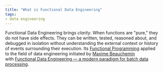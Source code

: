 ```yaml
---
title: "What is Functional Data Engineering"
tags:
- data engineering
---
```

Functional Data Engineering brings _clarity_. When functions are "pure," they do not have side effects. They can be written, tested, reasoned about, and debugged in isolation without understanding the external context or history of events surrounding their execution. Its [Functional Programming](term/functional%20programming.md) applied to the field of data engineering initiated by [Maxime Beauchemin](term/maxime%20beauchemin.md) with [Functional Data Engineering — a modern paradigm for batch data processing](https://maximebeauchemin.medium.com/functional-data-engineering-a-modern-paradigm-for-batch-data-processing-2327ec32c42a).
